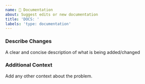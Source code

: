 ```yaml
---
name: 📃 Documentation
about: Suggest edits or new documentation
title: 'DOCS: '
labels: 'type: documentation'
---
```

### Describe Changes
A clear and concise description of what is being added/changed

### Additional Context
Add any other context about the problem.
